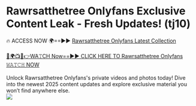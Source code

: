 # Rawrsatthetree Onlyfans Exclusive Content Leak - Fresh Updates! (tj10)

🔥 ACCESS NOW 🌍==►► <a href="https://tinyurl.com/kvy9nzfs" rel="nofollow">Rawrsatthetree Onlyfans Latest Collection</a>
<br><br>
[🔴🌍📺📱👉WA𝚃CH Now==►► CLICK HERE TO Rawrsatthetree Onlyfans 𝚆𝙰𝚃𝙲𝙷 NOW](https://tinyurl.com/kvy9nzfs)
<br><br>
Unlock Rawrsatthetree Onlyfans's private videos and photos today! Dive into the newest 2025 content updates and explore exclusive material you won’t find anywhere else.
<br>
<a href="https://tinyurl.com/kvy9nzfs" rel="nofollow" data-target="animated-image.originalLink"><img src="https://camo.githubusercontent.com/8a4f000d20f83aca3bf7ec5f350d767afa0574a8a352519fd8cfa583a6f93a33/68747470733a2f2f692e696d6775722e636f6d2f644a486b345a712e676966" data-canonical-src="https://i.imgur.com/dJHk4Zq.gif" style="max-width: 100%; display: inline-block;" data-target="animated-image.originalImage"></a>
<br>
